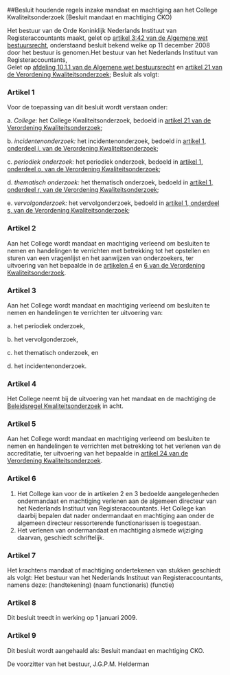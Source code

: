 <meta http-equiv='Content-Type' content='text/html; charset=utf-8' />

##Besluit houdende regels inzake mandaat en machtiging aan het College Kwaliteitsonderzoek (Besluit mandaat en machtiging CKO)

Het bestuur van de Orde Koninklijk Nederlands Instituut van Registeraccountants maakt, gelet op [artikel 3:42 van de Algemene wet bestuursrecht](../../../../../../../wet/algemene/wet/bestuursrecht/BWBR0005537/README.md), onderstaand besluit bekend welke op 11 december 2008 door het bestuur is genomen.Het bestuur van het Nederlands Instituut van Registeraccountants,  
Gelet op [afdeling 10.1.1 van de Algemene wet bestuursrecht](../../../../../../../wet/algemene/wet/bestuursrecht/BWBR0005537/README.md) en [artikel 21 van de Verordening Kwaliteitsonderzoek](../../../../../../../pbo/verordening/kwaliteitsonderzoek/BWBR0025091/README.md);
Besluit als volgt:    

### Artikel  1  

Voor de toepassing van dit besluit wordt verstaan onder: 

a.  *College:* het College Kwaliteitsonderzoek, bedoeld in [artikel 21 van de Verordening Kwaliteitsonderzoek](../../../../../../../pbo/verordening/kwaliteitsonderzoek/BWBR0025091/README.md);  

b.  *incidentenonderzoek:* het incidentenonderzoek, bedoeld in [artikel 1, onderdeel i, van de Verordening Kwaliteitsonderzoek](../../../../../../../pbo/verordening/kwaliteitsonderzoek/BWBR0025091/README.md);  

c.  *periodiek onderzoek:* het periodiek onderzoek, bedoeld in [artikel 1, onderdeel o, van de Verordening Kwaliteitsonderzoek](../../../../../../../pbo/verordening/kwaliteitsonderzoek/BWBR0025091/README.md);  

d.  *thematisch onderzoek:* het thematisch onderzoek, bedoeld in [artikel 1, onderdeel r, van de Verordening Kwaliteitsonderzoek](../../../../../../../pbo/verordening/kwaliteitsonderzoek/BWBR0025091/README.md);  

e.  *vervolgonderzoek:* het vervolgonderzoek, bedoeld in [artikel 1, onderdeel s, van de Verordening Kwaliteitsonderzoek](../../../../../../../pbo/verordening/kwaliteitsonderzoek/BWBR0025091/README.md);   

### Artikel  2  

Aan het College wordt mandaat en machtiging verleend om besluiten te nemen en handelingen te verrichten met betrekking tot het opstellen en sturen van een vragenlijst en het aanwijzen van onderzoekers, ter uitvoering van het bepaalde in de [artikelen 4](../../../../../../../pbo/verordening/kwaliteitsonderzoek/BWBR0025091/README.md) en [6 van de Verordening Kwaliteitsonderzoek](../../../../../../../pbo/verordening/kwaliteitsonderzoek/BWBR0025091/README.md). 

### Artikel  3  

Aan het College wordt mandaat en machtiging verleend om besluiten te nemen en handelingen te verrichten ter uitvoering van: 

a. het periodiek onderzoek,  

b. het vervolgonderzoek,  

c. het thematisch onderzoek, en  

d. het incidentenonderzoek.   

### Artikel  4  

Het College neemt bij de uitvoering van het mandaat en de machtiging de [Beleidsregel Kwaliteitsonderzoek](../../../../../../../pbo/beleidsregel/kwaliteitsonderzoek/BWBR0025090/README.md) in acht. 

### Artikel  5  

Aan het College wordt mandaat en machtiging verleend om besluiten te nemen en handelingen te verrichten met betrekking tot het verlenen van de accreditatie, ter uitvoering van het bepaalde in [artikel 24 van de Verordening Kwaliteitsonderzoek](../../../../../../../pbo/verordening/kwaliteitsonderzoek/BWBR0025091/README.md). 

### Artikel  6  

1.  Het College kan voor de in artikelen 2 en 3 bedoelde aangelegenheden ondermandaat en machtiging verlenen aan de algemeen directeur van het Nederlands Instituut van Registeraccountants. Het College kan daarbij bepalen dat nader ondermandaat en machtiging aan onder de algemeen directeur ressorterende functionarissen is toegestaan.   
2.  Het verlenen van ondermandaat en machtiging alsmede wijziging daarvan, geschiedt schriftelijk.  

### Artikel  7  

Het krachtens mandaat of machtiging ondertekenen van stukken geschiedt als volgt: Het bestuur van het Nederlands Instituut van Registeraccountants, namens deze: (handtekening) (naam functionaris) (functie) 

### Artikel  8  

Dit besluit treedt in werking op 1 januari 2009. 

### Artikel  9  

Dit besluit wordt aangehaald als: Besluit mandaat en machtiging CKO. 

De 
voorzitter van het bestuur, 
J.G.P.M. Helderman     
